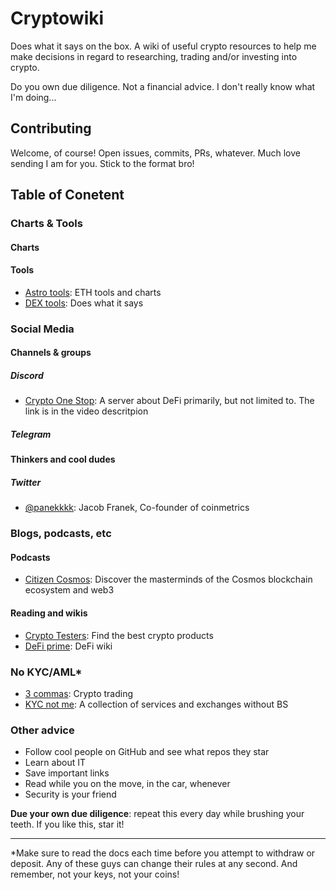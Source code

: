 # Cryptowiki

Does what it says on the box. A wiki of useful crypto resources to help me make decisions in regard to researching, trading and/or investing into crypto.

Do you own due diligence. Not a financial advice. I don't really know what I'm doing...

## Contributing

Welcome, of course! Open issues, commits, PRs, whatever. Much love sending I am for you. Stick to the format bro!

## Table of Conetent

### Charts & Tools

#### Charts

#### Tools

- [Astro tools](https://app.astrotools.io/): ETH tools and charts
- [DEX tools](https://www.dextools.io): Does what it says

### Social Media

#### Channels & groups

##### Discord

- [Crypto One Stop](https://www.youtube.com/watch?v=xv5bRn_FPKc): A server about DeFi primarily, but not limited to. The link is in the video descritpion

##### Telegram

#### Thinkers and cool dudes

##### Twitter

- [@panekkkk](https://twitter.com/panekkkk): Jacob Franek, Co-founder of coinmetrics

### Blogs, podcasts, etc

#### Podcasts

- [Citizen Cosmos](https://www.citizencosmos.space/): Discover the masterminds of the Cosmos blockchain ecosystem and web3

#### Reading and wikis

- [Crypto Testers](https://cryptotesters.com/): Find the best crypto products
- [DeFi prime](https://defiprime.com): DeFi wiki

### No KYC/AML*

- [3 commas](https://3commas.io/): Crypto trading
- [KYC not me](https://kycnot.me/): A collection of services and exchanges without BS

### Other advice

- Follow cool people on GitHub and see what repos they star
- Learn about IT
- Save important links
- Read while you on the move, in the car, whenever
- Security is your friend

**Due your own due diligence**: repeat this every day while brushing your teeth. If you like this, star it!

---------


*Make sure to read the docs each time before you attempt to withdraw or deposit. Any of these guys can change their rules at any second. And remember, not your keys, not your coins!
